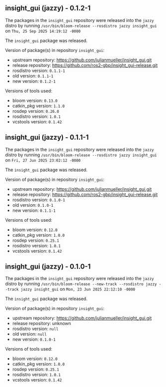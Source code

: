 ## insight_gui (jazzy) - 0.1.2-1

The packages in the `insight_gui` repository were released into the `jazzy` distro by running `/usr/bin/bloom-release --rosdistro jazzy insight_gui` on `Thu, 25 Sep 2025 14:19:12 -0000`

The `insight_gui` package was released.

Version of package(s) in repository `insight_gui`:

- upstream repository: https://github.com/julianmueller/insight_gui.git
- release repository: https://github.com/ros2-gbp/insight_gui-release.git
- rosdistro version: `0.1.1-1`
- old version: `0.1.1-1`
- new version: `0.1.2-1`

Versions of tools used:

- bloom version: `0.13.0`
- catkin_pkg version: `1.1.0`
- rosdep version: `0.26.0`
- rosdistro version: `1.0.1`
- vcstools version: `0.1.42`


## insight_gui (jazzy) - 0.1.1-1

The packages in the `insight_gui` repository were released into the `jazzy` distro by running `/usr/bin/bloom-release --rosdistro jazzy insight_gui` on `Fri, 27 Jun 2025 23:02:12 -0000`

The `insight_gui` package was released.

Version of package(s) in repository `insight_gui`:

- upstream repository: https://github.com/julianmueller/insight_gui.git
- release repository: https://github.com/ros2-gbp/insight_gui-release.git
- rosdistro version: `0.1.0-1`
- old version: `0.1.0-1`
- new version: `0.1.1-1`

Versions of tools used:

- bloom version: `0.12.0`
- catkin_pkg version: `1.0.0`
- rosdep version: `0.25.1`
- rosdistro version: `1.0.1`
- vcstools version: `0.1.42`


## insight_gui (jazzy) - 0.1.0-1

The packages in the `insight_gui` repository were released into the `jazzy` distro by running `/usr/bin/bloom-release --new-track --rosdistro jazzy --track jazzy insight_gui` on `Mon, 23 Jun 2025 22:12:10 -0000`

The `insight_gui` package was released.

Version of package(s) in repository `insight_gui`:

- upstream repository: https://github.com/julianmueller/insight_gui.git
- release repository: unknown
- rosdistro version: `null`
- old version: `null`
- new version: `0.1.0-1`

Versions of tools used:

- bloom version: `0.12.0`
- catkin_pkg version: `1.0.0`
- rosdep version: `0.25.1`
- rosdistro version: `1.0.1`
- vcstools version: `0.1.42`


